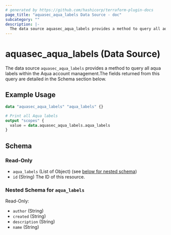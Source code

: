 ```yaml
---
# generated by https://github.com/hashicorp/terraform-plugin-docs
page_title: "aquasec_aqua_labels Data Source - doc"
subcategory: ""
description: |-
  The data source aquasec_aqua_labels provides a method to query all aqua labels within the Aqua account management.The fields returned from this query are detailed in the Schema section below.
---
```


# aquasec_aqua_labels (Data Source)

The data source `aquasec_aqua_labels` provides a method to query all aqua labels within the Aqua account management.The fields returned from this query are detailed in the Schema section below.

## Example Usage

```terraform
data "aquasec_aqua_labels" "aqua_labels" {}

# Print all Aqua labels
output "scopes" {
  value = data.aquasec_aqua_labels.aqua_labels
}
```

<!-- schema generated by tfplugindocs -->
## Schema

### Read-Only

- `aqua_labels` (List of Object) (see [below for nested schema](#nestedatt--aqua_labels))
- `id` (String) The ID of this resource.

<a id="nestedatt--aqua_labels"></a>
### Nested Schema for `aqua_labels`

Read-Only:

- `author` (String)
- `created` (String)
- `description` (String)
- `name` (String)


